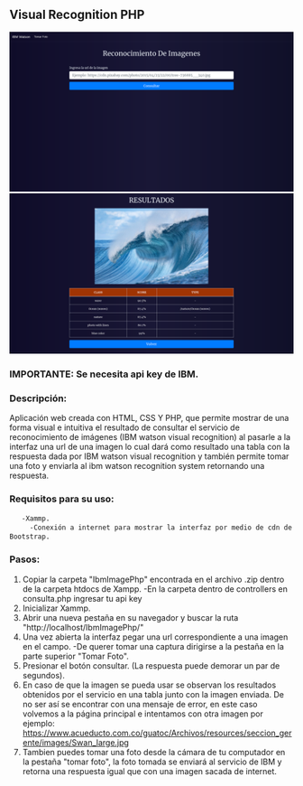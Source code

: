## Visual Recognition PHP

![](images/screenshoot1.png)
![](images/screenshoot2.png)
 
### IMPORTANTE: Se necesita api key de IBM.
### Descripción:
   Aplicación web creada con HTML, CSS Y PHP, que permite mostrar de una forma visual e intuitiva el resultado de consultar el servicio de
   reconocimiento de imágenes (IBM watson visual recognition) al pasarle a la interfaz una url de una imagen lo cual dará como resultado una tabla
   con la respuesta dada por IBM watson visual recognition y también permite tomar una foto y enviarla al ibm watson recognition system retornando una respuesta.
 
### Requisitos para su uso:
       -Xammp.
         -Conexión a internet para mostrar la interfaz por medio de cdn de Bootstrap.
 
### Pasos:
   1. Copiar la carpeta "IbmImagePhp" encontrada en el archivo .zip dentro de la carpeta htdocs de Xampp.
       -En la carpeta dentro de controllers en consulta.php ingresar tu api key
   2. Inicializar Xammp.
   3. Abrir una nueva pestaña en su navegador y buscar la ruta "http://localhost/IbmImagePhp/"
   4. Una vez abierta la interfaz pegar una url correspondiente a una imagen en el campo.
       -De querer tomar una captura dirigirse a la pestaña en la parte superior "Tomar Foto".
   5. Presionar el botón consultar. (La respuesta puede demorar un par de segundos).
   6. En caso de que la imagen se pueda usar se observan
       los resultados obtenidos por el servicio en una tabla junto con la imagen enviada.
       De no ser así se encontrar con una mensaje de error, en este caso volvemos a la página
       principal e intentamos con otra imagen por ejemplo:
       https://www.acueducto.com.co/guatoc/Archivos/resources/seccion_gerente/images/Swan_large.jpg
   7. Tambien puedes tomar una foto desde la cámara de tu computador en la pestaña "tomar foto", la foto
      tomada se enviará al servicio de IBM y retorna una respuesta igual que con una imagen sacada de internet.


	
	
